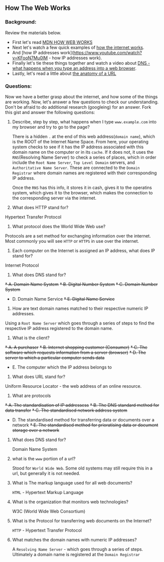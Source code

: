 ## How The Web Works

### Background:

Review the materials below.

* First let's read [MDN HOW WEB WORKS](https://developer.mozilla.org/en-US/Learn/Common_questions/How_does_the_Internet_work)
* Next let's watch a few quick examples of [how the internet works](https://www.youtube.com/watch?v=7_LPdttKXPc).
* And [how IP addresses work](https://www.youtube.com/watch?v=KFooN7Mu0IM   - how IP addresses work).
* Finally let's tie these things together and watch a video about [DNS - what happens when you type an address into a web browser](https://www.youtube.com/watch?v=72snZctFFtA).
* Lastly, let's read a little about [the anatomy of a URL](https://doepud.co.uk/blog/anatomy-of-a-url)

### Questions:

Now we have a better grasp about the internet, and how some of the things are working. Now, let's answer a few questions to check our understanding. Don't be afraid to do additional research (googleing) for an answer. Fork this gist and answer the following questions:

1. Describe, step by step, what happens when I type `www.example.com` into my browser and try to go to the page?
 
   There is a hidden `.` at the end of this web address(`domain name`), which is the ROOT of the Internet Name Space.
 From here, your operating system checks to see if it has the IP address associated with this domain name on the computer or  in its `cache`. If it does not, it uses the `RNS`(Resolving Name Server) to check a series of places, which in order include the `Root Name Server`, `Top Level Domain` servers, and `Authoritative Name Server`. These are connected to the `Domain Registrar` where domain names are registered with their corresponding IP address. 
 
   Once the `RNS` has this info, it stores it in cash, gives it to the operatins system, which gives it to the browser, which makes the connection to the corresponding server via the internet.

1.  What does HTTP stand for?

   Hypertext Transfer Protocol

1. 	What protocol does the World Wide Web use?

   Protocols are a set method for exchanging information over the internet. Most commonly you will see `HTTP` or `HTTPS` in use over the internet.

1. 	Each computer on the Internet is assigned an IP address, what does IP stand for?

   Internet Protocol

1. 	What does DNS stand for?

  ~~* A. Domain Name System~~
  ~~* B. Digital Number System~~
  ~~* C. Domain Number System~~
  * D. Domain Name Service
  ~~* E. Digital Name Service~~
  
1. 	How are text domain names matched to their respective numeric IP addresses.

   Using a `Root Name Server` which goes through a series of steps to find the respective IP address registered to the domain name.

1. 	What is the client?

  ~~* A. A purchaser~~
  ~~* B. Internet shopping customer (Consumer)~~
  ~~* C. The software which requests information from a server (browser)~~
  ~~* D. The server to which a particular computer sends data~~
  * E. The computer which the IP address belongs to
  
1. 	What does URL stand for?

   Uniform Resource Locator - the web address of an online resource.

1. 	What are protocols

 ~~* A. The standardisation of IP addressess~~
 ~~* B. The DNS standard method for data transfer~~
 ~~* C.	The standardised network address system~~
 * D.	The standardised method for transferring data or documents over a network
 ~~* E.	The standardised method for prioratising data or document storage over a network~~
 
1. What does DNS stand for?

   Domain Name System

1. what is the `www` portion of a url?

   Stood for `World Wide Web`. Some old systems may still require this in a url, but generally it is not needed.

1. What is The markup language used for all web documents?

   `HTML` - Hypertext Markup Language

1. What is the organization that monitors web technologies?

    W3C (World Wide Web Consortium)

1. What is the Protocol for transferring web documents on the Internet?

   `HTTP` - Hypertext Transfer Protocol

1. What matches the domain names with numeric IP addresses?

   A `Resolving Name Server` - which goes through a series of steps. Ultimately a domain name is registered at the `Domain Registrar`




